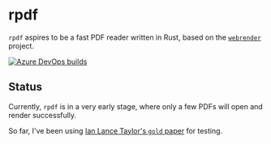 # rpdf

`rpdf` aspires to be a fast PDF reader written in Rust, based on the [`webrender`](https://github.com/servo/webrender) project.

[![Azure DevOps builds](https://img.shields.io/azure-devops/build/srijs/05008e55-cc2c-4fd2-b018-832f7a096ce7/1.svg)](https://dev.azure.com/srijs/rpdf/_build?definitionId=1)

## Status

Currently, `rpdf` is in a very early stage, where only a few PDFs will open and render successfully.

So far, I've been using [Ian Lance Taylor's `gold` paper](https://research.google.com/pubs/archive/34417.pdf) for testing.
